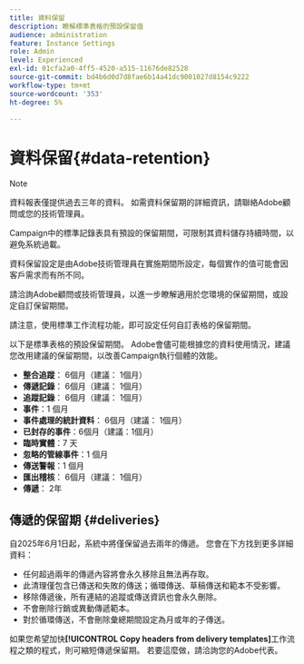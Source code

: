 ```yaml
---
title: 資料保留
description: 瞭解標準表格的預設保留值
audience: administration
feature: Instance Settings
role: Admin
level: Experienced
exl-id: 01cfa2a0-4ff5-4520-a515-11676de82528
source-git-commit: bd4b6d0d7d8fae6b14a41dc9001027d8154c9222
workflow-type: tm+mt
source-wordcount: '353'
ht-degree: 5%

---
```


# 資料保留{#data-retention}

>[!NOTE]
>
>資料報表僅提供過去三年的資料。 如需資料保留期的詳細資訊，請聯絡Adobe顧問或您的技術管理員。

Campaign中的標準記錄表具有預設的保留期間，可限制其資料儲存持續時間，以避免系統過載。

資料保留設定是由Adobe技術管理員在實施期間所設定，每個實作的值可能會因客戶需求而有所不同。

請洽詢Adobe顧問或技術管理員，以進一步瞭解適用於您環境的保留期間，或設定自訂保留期間。

請注意，使用標準工作流程功能，即可設定任何自訂表格的保留期間。

以下是標準表格的預設保留期間。 Adobe會儘可能根據您的資料使用情況，建議您改用建議的保留期間，以改善Campaign執行個體的效能。

* **整合追蹤**： 6個月（建議： 1個月）
* **傳遞記錄**： 6個月（建議： 1個月）
* **追蹤記錄**： 6個月（建議： 1個月）
* **事件**：1 個月
* **事件處理的統計資料**： 6個月（建議： 1個月）
* **已封存的事件**：6個月（建議：1個月）
* **臨時實體**：7 天
* **忽略的管線事件**：1 個月
* **傳送警報**：1 個月
* **匯出稽核**： 6個月（建議： 1個月）
* **傳遞**： 2年

## 傳遞的保留期 {#deliveries}

<!-- By default, the retention period for deliveries is unlimited.-->

自2025年6月1日起，系統中將僅保留過去兩年的傳遞。 您會在下方找到更多詳細資料：

* 任何超過兩年的傳遞內容將會永久移除且無法再存取。
* 此清理僅包含已傳送和失敗的傳送；循環傳送、草稿傳送和範本不受影響。
* 移除傳遞後，所有連結的追蹤或傳送資訊也會永久刪除。
* 不會刪除行銷或異動傳遞範本。
* 對於循環傳送，不會刪除彙總期間設定為月或年的子傳送。

如果您希望加快&#x200B;**[!UICONTROL Copy headers from delivery templates]**&#x200B;工作流程之類的程式，則可縮短傳遞保留期。 若要這麼做，請洽詢您的Adobe代表。

<!--

However, if there is a high volume of deliveries on your instance, you can update the **NmsCleanup_DeliveryPurgeDelay** option available from the **[!UICONTROL Administration]** > **[!UICONTROL Application settings]** menu.

Each time the **[!UICONTROL Database cleanup]** workflow is run, the deliveries meeting the conditions set for this option will be deleted.

-->

<!--

When updating the **NmsCleanup_DeliveryPurgeDelay** option, it is recommended to proceed gradually with multiple iterations. For example, you can start by setting the value to 300 days, then 180 days, then 120 days, and so on - making sure iterations are at least 2 days apart. Otherwise, the **[!UICONTROL Database cleanup]** workflow may take much longer because of a large number of deliveries to delete.

This action can help speeding up processes such as the **[!UICONTROL Copy headers from delivery templates]** workflow. Learn more on technical workflows in [this section](technical-workflows.md).

The default value for the **NmsCleanup_DeliveryPurgeDelay** option is `-1`. In this case, no delivery is deleted.

For example, if you set it to `180`, any non-template deliveries that have not been updated in the last 180 days will be deleted when the **[!UICONTROL Database cleanup]** workflow is run.

-->


